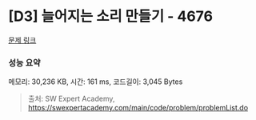 # [D3] 늘어지는 소리 만들기 - 4676 

[문제 링크](https://swexpertacademy.com/main/code/problem/problemDetail.do?contestProbId=AWRKWITqfvIDFAV8) 

### 성능 요약

메모리: 30,236 KB, 시간: 161 ms, 코드길이: 3,045 Bytes



> 출처: SW Expert Academy, https://swexpertacademy.com/main/code/problem/problemList.do